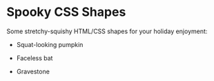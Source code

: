 Spooky CSS Shapes
=================

Some stretchy-squishy HTML/CSS shapes for your holiday enjoyment:

* Squat-looking pumpkin

* Faceless bat

* Gravestone